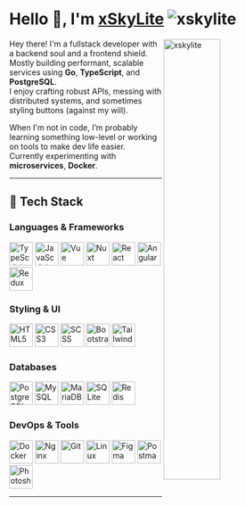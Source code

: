 # Hello 👋, I'm <a href="https://t.me/xskylite" target="_blank">xSkyLite</a> <img src="https://komarev.com/ghpvc/?username=xskylite&label=Profile%20views&color=0e75b6&style=flat" alt="xskylite" />

<img src="https://github-readme-stats.vercel.app/api?username=xskylite&show_icons=true&locale=en" alt="xskylite" align="right" width="45%" />

Hey there! I'm a fullstack developer with a backend soul and a frontend shield.  
Mostly building performant, scalable services using **Go**, **TypeScript**, and **PostgreSQL**.  
I enjoy crafting robust APIs, messing with distributed systems, and sometimes styling buttons (against my will).

When I'm not in code, I’m probably learning something low-level or working on tools to make dev life easier.  
Currently experimenting with **microservices**, **Docker**.

---

## 🧠 Tech Stack

### Languages & Frameworks
<p>
<!--   <img src="https://cdn.jsdelivr.net/gh/devicons/devicon/icons/go/go-original-wordmark.svg" title="Go" width="42" /> -->
  <img src="https://cdn.jsdelivr.net/gh/devicons/devicon/icons/typescript/typescript-original.svg" title="TypeScript" width="42" />
  <img src="https://cdn.jsdelivr.net/gh/devicons/devicon/icons/javascript/javascript-original.svg" title="JavaScript" width="42" />
  <img src="https://cdn.jsdelivr.net/gh/devicons/devicon/icons/vuejs/vuejs-original.svg" title="Vue" width="42" />
  <img src="https://cdn.jsdelivr.net/gh/devicons/devicon/icons/nuxtjs/nuxtjs-original.svg" title="Nuxt" width="42" />
  <img src="https://cdn.jsdelivr.net/gh/devicons/devicon/icons/react/react-original.svg" title="React" width="42" />
  <img src="https://cdn.jsdelivr.net/gh/devicons/devicon/icons/angular/angular-original.svg" title="Angular" width="42" />
  <img src="https://cdn.jsdelivr.net/gh/devicons/devicon/icons/redux/redux-original.svg" title="Redux" width="42" />
</p>

### Styling & UI
<p>
  <img src="https://cdn.jsdelivr.net/gh/devicons/devicon/icons/html5/html5-original.svg" title="HTML5" width="42" />
  <img src="https://cdn.jsdelivr.net/gh/devicons/devicon/icons/css3/css3-original.svg" title="CSS3" width="42" />
  <img src="https://cdn.jsdelivr.net/gh/devicons/devicon/icons/sass/sass-original.svg" title="SCSS" width="42" />
  <img src="https://cdn.jsdelivr.net/gh/devicons/devicon/icons/bootstrap/bootstrap-original.svg" title="Bootstrap" width="42" />
  <img src="https://cdn.jsdelivr.net/gh/devicons/devicon/icons/tailwindcss/tailwindcss-original.svg" title="Tailwind" width="42" />
</p>

### Databases
<p>
  <img src="https://cdn.jsdelivr.net/gh/devicons/devicon/icons/postgresql/postgresql-original-wordmark.svg" title="PostgreSQL" width="42" />
  <img src="https://cdn.jsdelivr.net/gh/devicons/devicon/icons/mysql/mysql-original-wordmark.svg" title="MySQL" width="42" />
  <img src="https://cdn.jsdelivr.net/gh/devicons/devicon/icons/mariadb/mariadb-original-wordmark.svg" title="MariaDB" width="42" />
  <img src="https://cdn.jsdelivr.net/gh/devicons/devicon/icons/sqlite/sqlite-original.svg" title="SQLite" width="42" />
  <img src="https://cdn.jsdelivr.net/gh/devicons/devicon/icons/redis/redis-original-wordmark.svg" title="Redis" width="42" />
</p>

### DevOps & Tools
<p>
  <img src="https://cdn.jsdelivr.net/gh/devicons/devicon/icons/docker/docker-original-wordmark.svg" title="Docker" width="42" />
  <img src="https://cdn.jsdelivr.net/gh/devicons/devicon/icons/nginx/nginx-original.svg" title="Nginx" width="42" />
  <img src="https://cdn.jsdelivr.net/gh/devicons/devicon/icons/git/git-original.svg" title="Git" width="42" />
  <img src="https://cdn.jsdelivr.net/gh/devicons/devicon/icons/linux/linux-original.svg" title="Linux" width="42" />
  <img src="https://www.svgrepo.com/show/452202/figma.svg" title="Figma" width="42" />
  <img src="https://cdn.jsdelivr.net/gh/devicons/devicon/icons/postman/postman-original.svg" title="Postman" width="42" />
  <img src="https://upload.wikimedia.org/wikipedia/commons/thumb/a/af/Adobe_Photoshop_CC_icon.svg/2101px-Adobe_Photoshop_CC_icon.svg.png" title="Photoshop" width="42" />
</p>

---

